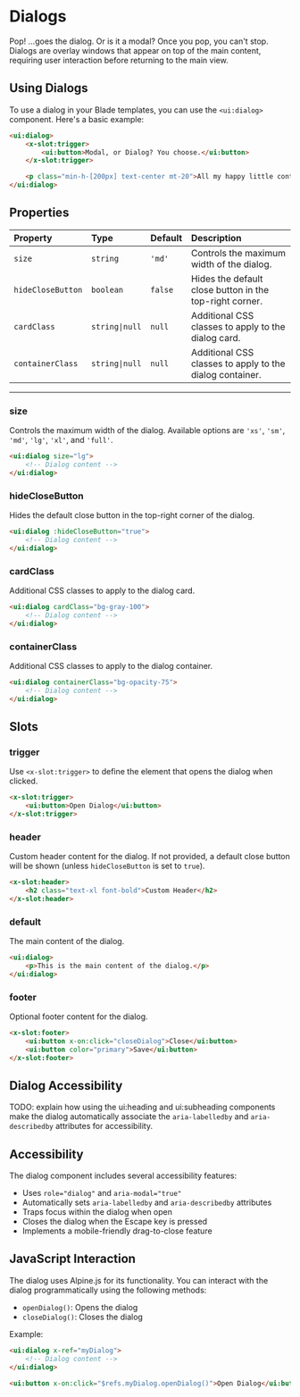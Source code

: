 # Dialogs

Pop! ...goes the dialog. Or is it a modal? Once you pop, you can't stop. Dialogs are overlay windows that appear on top of the main content, requiring user interaction before returning to the main view.

## Using Dialogs

To use a dialog in your Blade templates, you can use the `<ui:dialog>` component. Here's a basic example:

```html +demo title={Basic Dialog}
<ui:dialog>
    <x-slot:trigger>
        <ui:button>Modal, or Dialog? You choose.</ui:button>
    </x-slot:trigger>

    <p class="min-h-[200px] text-center mt-20">All my happy little content mistakes end up here.</p>
</ui:dialog>
```

## Properties

| Property | Type | Default | Description |
|:---|:---|:---|:---|
| `size` | `string` | `'md'` | Controls the maximum width of the dialog. |
| `hideCloseButton` | `boolean` | `false` | Hides the default close button in the top-right corner. |
| `cardClass` | `string\|null` | `null` | Additional CSS classes to apply to the dialog card. |
| `containerClass` | `string\|null` | `null` | Additional CSS classes to apply to the dialog container. |

---

### size

Controls the maximum width of the dialog. Available options are `'xs'`, `'sm'`, `'md'`, `'lg'`, `'xl'`, and `'full'`.

```html
<ui:dialog size="lg">
    <!-- Dialog content -->
</ui:dialog>
```

### hideCloseButton

Hides the default close button in the top-right corner of the dialog.

```html
<ui:dialog :hideCloseButton="true">
    <!-- Dialog content -->
</ui:dialog>
```

### cardClass

Additional CSS classes to apply to the dialog card.

```html
<ui:dialog cardClass="bg-gray-100">
    <!-- Dialog content -->
</ui:dialog>
```

### containerClass

Additional CSS classes to apply to the dialog container.

```html
<ui:dialog containerClass="bg-opacity-75">
    <!-- Dialog content -->
</ui:dialog>
```

## Slots

### trigger

Use `<x-slot:trigger>` to define the element that opens the dialog when clicked.

```html
<x-slot:trigger>
    <ui:button>Open Dialog</ui:button>
</x-slot:trigger>
```

### header

Custom header content for the dialog. If not provided, a default close button will be shown (unless `hideCloseButton` is set to `true`).

```html
<x-slot:header>
    <h2 class="text-xl font-bold">Custom Header</h2>
</x-slot:header>
```

### default

The main content of the dialog.

```html
<ui:dialog>
    <p>This is the main content of the dialog.</p>
</ui:dialog>
```

### footer

Optional footer content for the dialog.

```html
<x-slot:footer>
    <ui:button x-on:click="closeDialog">Close</ui:button>
    <ui:button color="primary">Save</ui:button>
</x-slot:footer>
```

## Dialog Accessibility

TODO: explain how using the ui:heading and ui:subheading components make the dialog automatically associate the `aria-labelledby` and `aria-describedby` attributes for accessibility.

## Accessibility

The dialog component includes several accessibility features:
- Uses `role="dialog"` and `aria-modal="true"`
- Automatically sets `aria-labelledby` and `aria-describedby` attributes
- Traps focus within the dialog when open
- Closes the dialog when the Escape key is pressed
- Implements a mobile-friendly drag-to-close feature

## JavaScript Interaction

The dialog uses Alpine.js for its functionality. You can interact with the dialog programmatically using the following methods:

- `openDialog()`: Opens the dialog
- `closeDialog()`: Closes the dialog

Example:

```html
<ui:dialog x-ref="myDialog">
    <!-- Dialog content -->
</ui:dialog>

<ui:button x-on:click="$refs.myDialog.openDialog()">Open Dialog</ui:button>
```
